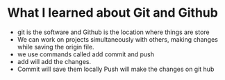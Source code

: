 # What I learned about Git and Github
- git is the software and Github is the location where things are store
- We can work on projects simultaneously with others, making changes while saving the origin file.
- we use commands called add commit and push
- add will add the changes. 
- Commit will save them locally Push will make the changes on git hub
